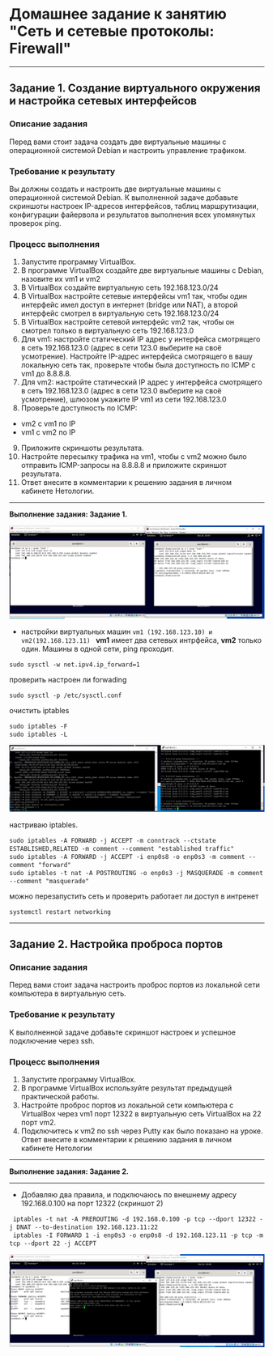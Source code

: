  # Домашнее задание к занятию "Сеть и сетевые протоколы: Firewall"
 
---

## Задание 1. Создание виртуального окружения и настройка сетевых интерфейсов

### Описание задания
Перед вами стоит задача создать две виртуальные машины с операционной системой Debian и настроить управление трафиком.

### Требование к результату
Вы должны создать и настроить две виртуальные машины с операционной системой Debian. К выполненной задаче добавьте скриншоты настроек IP-адресов интерфейсов, таблиц маршрутизации, конфигурации файервола и результатов выполнения всех упомянутых проверок ping.

### Процесс выполнения
1. Запустите программу VirtualBox.
2. В программе VirtualBox создайте две виртуальные машины с Debian, назовите их vm1 и vm2
3. В VirtualBox создайте виртуальную сеть 192.168.123.0/24
4. В VirtualBox настройте сетевые интерфейсы vm1 так, чтобы один интерфейс имел доступ в интернет (bridge или NAT), а второй интерфейс смотрел в виртуальную сеть 192.168.123.0/24
5. В VirtualBox настройте сетевой интерфейс vm2 так, чтобы он смотрел только в виртуальную сеть 192.168.123.0
6. Для vm1: настройте статический IP адрес у интерфейса смотрящего в сеть 192.168.123.0 (адрес в сети 123.0 выберите на своё усмотрение). Настройте IP-адрес интерфейса смотрящего в вашу локальную сеть так, проверьте чтобы была доступность по ICMP c vm1 до 8.8.8.8.
7. Для vm2: настройте статический IP адрес у интерфейса смотрящего в сеть 192.168.123.0 (адрес в сети 123.0 выберите на своё усмотрение), шлюзом укажите IP vm1 из сети 192.168.123.0
8. Проверьте доступность по ICMP:
 - vm2 с vm1 по IP
 - vm1 с vm2 по IP 
9. Приложите скриншоты результата.
10. Настройте пересылку трафика на vm1, чтобы с vm2 можно было отправить ICMP-запросы на 8.8.8.8 и приложите скриншот результата.
11. Ответ внесите в комментарии к решению задания в личном кабинете Нетологии.

--- 
**Выполнение задания: Задание 1.**

![Задание 1 - Скриншот 1.jpeg](https://github.com/elekpow/netology/blob/main/net-net_protocol/images/screeen1.jpeg)


* настройки виртуальных машин `vm1 (192.168.123.10) и vm2(192.168.123.11) `
**vm1** имеет два сетевых интрфейса, **vm2** только один. Машины в одной сети, ping проходит. 

```
sudo sysctl -w net.ipv4.ip_forward=1
```
проверить настроен ли forwading
```
sudo sysctl -p /etc/sysctl.conf 
```
очистить iptables
```
sudo iptables -F
sudo iptables -L
```

![Задание 1 - Скриншот 2.jpeg](https://github.com/elekpow/netology/blob/main/net-net_protocol/images/screeen1-2.jpeg)

настриваю iptables. 
```
sudo iptables -A FORWARD -j ACCEPT -m conntrack --ctstate ESTABLISHED,RELATED -m comment --comment "established traffic"
sudo iptables -A FORWARD -j ACCEPT -i enp0s8 -o enp0s3 -m comment --comment "forward"
sudo iptables -t nat -A POSTROUTING -o enp0s3 -j MASQUERADE -m comment --comment "masquerade"
```

можно перезапустить сеть и проверить работает ли доступ в интренет
```
systemctl restart networking 
```

---

## Задание 2. Настройка проброса портов

### Описание задания
Перед вами стоит задача настроить проброс портов из локальной сети компьютера в виртуальную сеть.

### Требование к результату
К выполненной задаче добавьте скриншот настроек и успешное подключение через ssh.

### Процесс выполнения
1. Запустите программу VirtualBox.
2. В программе VirtualBox используйте результат предыдущей практической работы.
3. Настройте проброс портов из локальной сети компьютера с VirtualBox через vm1 порт 12322 в виртуальную сеть VirtualBox на 22 порт vm2.
4. Подключитесь к vm2 по ssh через Putty как было показано на уроке. Ответ внесите в комментарии к решению задания в личном кабинете Нетологии

--- 
**Выполнение задания: Задание 2.**

---

* Добавляю два правила, и подключаюсь по внешнему адресу 192.168.0.100 на порт 12322 (скриншот 2)

```
 iptables -t nat -A PREROUTING -d 192.168.0.100 -p tcp --dport 12322 -j DNAT --to-destination 192.168.123.11:22
 iptables -I FORWARD 1 -i enp0s3 -o enp0s8 -d 192.168.123.11 -p tcp -m tcp --dport 22 -j ACCEPT
```

![Задание 1 - Скриншот 2.jpeg](https://github.com/elekpow/netology/blob/main/net-net_protocol/images/screeen2.jpeg)


